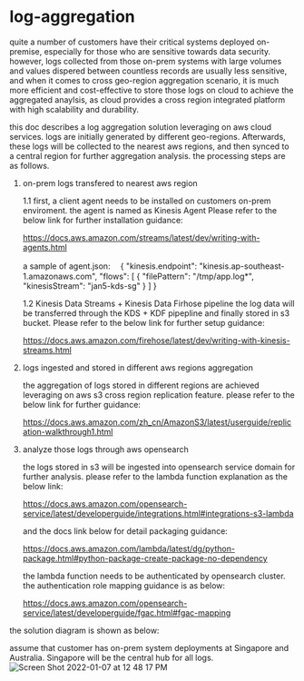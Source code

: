 # log-aggregation

quite a number of customers have their critical systems deployed on-premise, especially for those who are sensitive towards data security.
however, logs collected from those on-prem systems with large volumes and values dispered between countless records are usually less sensitive, and when it comes to cross geo-region aggregation scenario, it is much more efficient and cost-effective to store those logs on cloud to achieve the aggregated anaylsis, as cloud provides a cross region integrated platform with high scalability and durability.

this doc describes a log aggregation solution leveraging on aws cloud services. logs are initially generated by different geo-regions. Afterwards, these logs will be collected to the nearest aws regions, and then synced to a central region for further aggregation analysis. the processing steps are as follows.

1. on-prem logs transfered to nearest aws region

   1.1 first, a client agent needs to be installed on customers on-prem enviroment. the agent is named as Kinesis Agent
   Please refer to the below link for further installation guidance:
   
   https://docs.aws.amazon.com/streams/latest/dev/writing-with-agents.html
   
   a sample of agent.json:　
   {
      "kinesis.endpoint": "kinesis.ap-southeast-1.amazonaws.com", 
      "flows": [
                 {
                   "filePattern": "/tmp/app.log*",
                   "kinesisStream": "jan5-kds-sg"
                 }
       ]
    }
    
    1.2 Kinesis Data Streams + Kinesis Data Firhose pipeline
    the log data will be transferred through the KDS + KDF pipepline and finally stored in s3 bucket.
    Please refer to the below link for further setup guidance:
    
    https://docs.aws.amazon.com/firehose/latest/dev/writing-with-kinesis-streams.html
    
    
2. logs ingested and stored in different aws regions aggregation
   
   the aggregation of logs stored in different regions are achieved leveraging on aws s3 cross region replication feature.
   please refer to the below link for further guidance:
   
   https://docs.aws.amazon.com/zh_cn/AmazonS3/latest/userguide/replication-walkthrough1.html

3. analyze those logs through aws opensearch
   
   the logs stored in s3 will be ingested into opensearch service domain for further analysis.
   please refer to the lambda function explanation as the below link:
   
   https://docs.aws.amazon.com/opensearch-service/latest/developerguide/integrations.html#integrations-s3-lambda
   
   and the docs link below for detail packaging guidance:
   
   https://docs.aws.amazon.com/lambda/latest/dg/python-package.html#python-package-create-package-no-dependency
   
   the lambda function needs to be authenticated by opensearch cluster. the authentication role mapping guidance is as below:
   
   https://docs.aws.amazon.com/opensearch-service/latest/developerguide/fgac.html#fgac-mapping
   
   
the solution diagram is shown as below:

assume that customer has on-prem system deployments at Singapore and Australia. Singapore will be the central hub for all logs. 
![Screen Shot 2022-01-07 at 12 48 17 PM](https://user-images.githubusercontent.com/97269758/148493379-3d8a64f6-8ca8-4d66-9662-33701b725a28.png)
